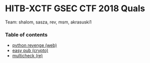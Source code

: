 # HITB-XCTF GSEC CTF 2018 Quals

Team: shalom, sasza, rev, msm, akrasuski1

### Table of contents

* [python revenge (web)](web_python)
* [easy pub (crypto)](crypto_pub)
* [multicheck (re)](re_multicheck)
